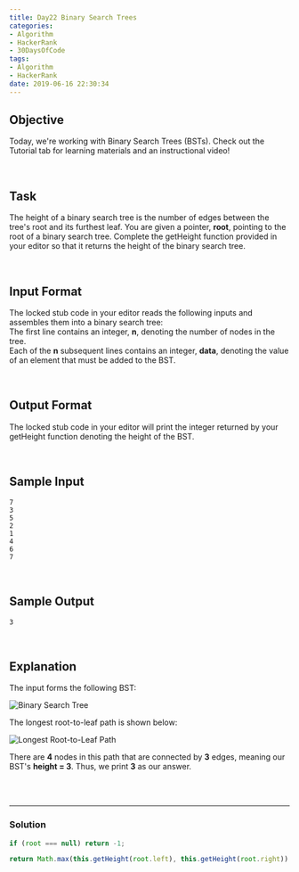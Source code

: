 ```yaml
---
title: Day22 Binary Search Trees
categories:
- Algorithm
- HackerRank
- 30DaysOfCode
tags:
- Algorithm
- HackerRank
date: 2019-06-16 22:30:34
---
```


## Objective

Today, we're working with Binary Search Trees (BSTs). Check out the Tutorial tab for learning materials and an instructional video!

<br/>

## Task

The height of a binary search tree is the number of edges between the tree's root and its furthest leaf. You are given a pointer, **root**, pointing to the root of a binary search tree. Complete the getHeight function provided in your editor so that it returns the height of the binary search tree.

<!-- more -->
<br/>

## Input Format

The locked stub code in your editor reads the following inputs and assembles them into a binary search tree: <br/>
The first line contains an integer, **n**, denoting the number of nodes in the tree. <br/>
Each of the **n** subsequent lines contains an integer, **data**, denoting the value of an element that must be added to the BST.

<br/>

## Output Format

The locked stub code in your editor will print the integer returned by your getHeight function denoting the height of the BST.

<br/>

## Sample Input

```
7
3
5
2
1
4
6
7
```

<br/>

## Sample Output

```
3
```

<br/>

## Explanation

The input forms the following BST:<br/>

![Binary Search Tree](https://s3.amazonaws.com/hr-challenge-images/17175/1459894869-6bb53ce6eb-BST.png)


The longest root-to-leaf path is shown below:<br/>

![Longest Root-to-Leaf Path](https://s3.amazonaws.com/hr-challenge-images/17175/1459895368-4955f9ce74-LongestRTL.png)


There are **4** nodes in this path that are connected by **3** edges, meaning our BST's **height = 3**. Thus, we print **3** as our answer.

<br/>
<br/>

---

### Solution

```javascript
if (root === null) return -1;

return Math.max(this.getHeight(root.left), this.getHeight(root.right)) + 1;

```
